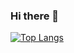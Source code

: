 ### Hi there 👋

[![Top Langs](https://github-readme-stats.vercel.app/api/top-langs/?username=pjpure)](https://github.com/pjpure/github-readme-stats)
